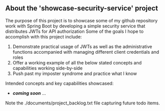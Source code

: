 ## About the 'showcase-security-service' project

The purpose of this project is to showcase some of my github repository work with Spring Boot by developing a simple security service that distributes JWTs for API authorization
Some of the goals I hope to accomplish with this project include:

1. Demonstrate practical usage of JWTs as well as the administrative functions accompanied with managing different client credentials and roles
2. Offer a working example of all the below stated concepts and capabilities working side-by-side
3. Push past my imposter syndrome and practice what I know

Intended concepts and key capabilities showcased:
* ___coming soon___ ...

Note the ./documents/project_backlog.txt file capturing future todo items.
